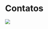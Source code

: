 <h1>Contatos</h1>
<div>
 <a href="https://www.linkedin.com/in/arthur-padua-menezes-martins/"><img src="https://img.shields.io/badge/LinkedIn-0077B5?style=for-the-badge&logo=linkedin&logoColor=white" /></a>
</div>
